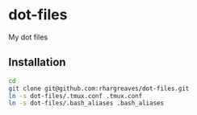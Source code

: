 # dot-files
My dot files

## Installation
```bash
cd
git clone git@github.com:rhargreaves/dot-files.git
ln -s dot-files/.tmux.conf .tmux.conf
ln -s dot-files/.bash_aliases .bash_aliases
```

